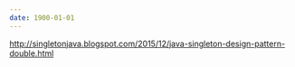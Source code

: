 ```yaml
---
date: 1900-01-01
---
```



http://singletonjava.blogspot.com/2015/12/java-singleton-design-pattern-double.html
